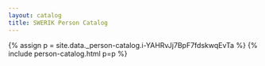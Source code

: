 ```yaml
---
layout: catalog
title: SWERIK Person Catalog
---
```

{% assign p = site.data._person-catalog.i-YAHRvJj7BpF7fdskwqEvTa %}
{% include person-catalog.html p=p %}

